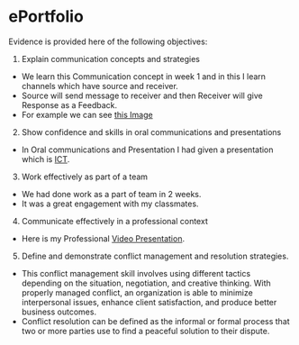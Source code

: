# ePortfolio
Evidence is provided here of the following objectives:
1. Explain communication concepts and strategies
- We learn this Communication concept in week 1 and in this I learn channels which have source and receiver.
- Source will send message to receiver and then Receiver will give Response as a Feedback.
- For example we can see [this Image](https://github.com/Ujjwalsavaliya/ePortfolio/blob/31e78ae54409da630d6411285a2566a990a7759a/ICT/communication%20concept%20and%20strategy.jpg)
2. Show confidence and skills in oral communications and presentations
- In Oral communications and Presentation I had given a presentation which is [ICT](https://github.com/Ujjwalsavaliya/ePortfolio/blob/main/ICT/Cybersafety%20&%20Indigenous%20Australians.pptx?raw=true).
3. Work effectively as part of a team
- We had done work as a part of team in 2 weeks. 
- It was a great engagement with my classmates.
4. Communicate effectively in a professional context
- Here is my Professional [Video Presentation](https://drive.google.com/file/d/1N2Uw3zowNr9xJ7QN-BVQsbPjyMjZ1G3u/view?usp=sharing).
5. Define and demonstrate conflict management and resolution strategies.
- This conflict management skill involves using different tactics depending on the situation, negotiation, and creative thinking. With properly managed conflict, an organization is able to minimize interpersonal issues, enhance client satisfaction, and produce better business outcomes.
- Conflict resolution can be defined as the informal or formal process that two or more parties use to find a peaceful solution to their dispute.
